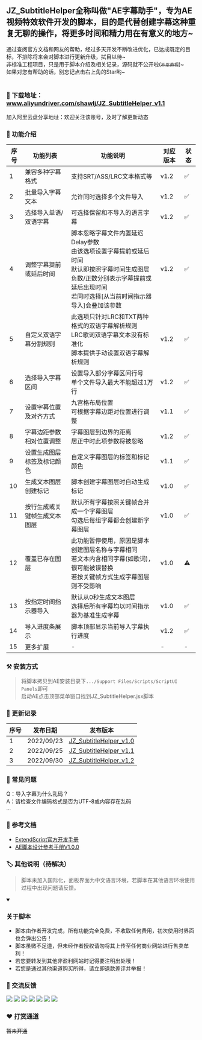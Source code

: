 
## JZ_SubtitleHelper全称叫做"AE字幕助手"，专为AE视频特效软件开发的脚本，目的是代替创建字幕这种重复无聊的操作，将更多时间和精力用在有意义的地方~<br>
通过查阅官方文档和网友的帮助，经过多天开发不断改进优化，已达成既定的目标，不排除将来会对脚本进行更新升级，拭目以待~<br>
非标准工程项目，只是用于脚本介绍及相关记录，源码就不公开啦(~~```不忍直视```~~)~ <br>
如果对您有帮助的话，别忘记点击右上角的Star哟~<br><br>

### 🔗 下载地址：www.aliyundriver.com/shawlj/JZ_SubtitleHelper_v1.1
加入阿里云盘分享地址：欢迎关注该账号，及时了解更新动态


### 💠 功能介绍
    
| **序号** | **功能列表** | **功能说明** | **对应版本** | **状态** |
| --- | --- | --- | --- | --- |
| 1   | 兼容多种字幕格式 | 支持SRT/ASS/LRC文本格式等 | v1.2 | ✅ |    
| 2   | 批量导入字幕文本 | 允许同时选择多个文件导入 | v1.2 | ✅ |
| 3   | 选择导入单语/双语字幕 | 可选择保留和不导入的语言字幕 | v1.2 | ✅ |
| 4   | 调整字幕提前或延后时间 | 脚本忽略字幕文件内置延迟Delay参数<br>由该选项设置字幕提前或延后时间<br>默认即按照字幕时间生成图层<br>负数/正数分别表示字幕提前或延后出现时间<br>若同时选择[从当前时间指示器导入]会叠加该参数 | v1.2 | ✅ |
| 5   | 自定义双语字幕分割规则 | 此选项只针对LRC和TXT两种格式的双语字幕解析规则<br>LRC歌词双语字幕文本没有标准化<br>脚本提供手动设置双语字幕解析规则 | v1.2 | ✅ |
| 6   | 选择导入字幕区间 | 设置导入部分字幕区间行号<br>单个文件导入最大不能超过1万行 | v1.2 | ✅ |
| 7   | 设置字幕位置及对齐方式 | 九宫格布局位置<br>可根据字幕边距对位置进行调整 | v1.1 | ✅ |
| 8   | 字幕边距参数相对位置调整 | 字幕图层到边界的距离<br>居正中时此项参数将被忽略 | v1.2 | ✅ |
| 9   | 设置生成图层标签及标记颜色 | 自定义字幕图层的标签和标记颜色 | v1.1 | ✅ |
| 10  | 生成文本图层创建标记 | 脚本创建字幕图层时自动生成标记 | v1.0 | ✅ |
| 11  | 按行生成或关键帧生成文本图层 | 默认所有字幕按照关键帧合并成一个字幕图层<br>勾选后每组字幕都会创建新字幕图层 | v1.0 | ✅ |
| 12  | 覆盖已存在图层 | 此功能暂停使用，原因是脚本创建图层名称与字幕相同<br>若文本内含相同字幕(如歌词)，很可能被误替换<br>若按关键帧方式生成字幕图层则不受影响 | v1.0 | ⚠ |
| 13  | 按指定时间指示器导入 | 默认从0秒生成文本图层<br>选择后所有字幕均以时间指示器为基准生成字幕 | v1.0 | ✅ |
| 14  | 导入进度条展示 | 脚本顶部显示当前导入字幕执行进度 | v1.2 | ✅ |
| 15  | 更多扩展 | - | - | - |


### ⚒ 安装方式
> 将脚本拷贝到AE安装目录下```.../Support Files/Scripts/ScriptUI Panels```即可<br>
> 启动AE点击顶部菜单窗口找到JZ_SubtitleHelper.jsx脚本


### 📅 更新记录
| **序号** | **发布日期** | **发布版本** |
| --- | --- | --- |
| 1 | 2022/09/23 | [JZ_SubtitleHelper_v1.0](https://github.com/shawlj/JZ_SubtitleHelper/releases/tag/JZ_SubtitleHelper_v1.0 "JZ_SubtitleHelper_v1.0") |
| 2 | 2022/09/25 | [JZ_SubtitleHelper_v1.1](https://github.com/shawlj/JZ_SubtitleHelper/releases/tag/JZ_SubtitleHelper_v1.1 "JZ_SubtitleHelper_v1.1") |
| 3 | 2022/09/30 | [JZ_SubtitleHelper_v1.2](https://github.com/shawlj/JZ_SubtitleHelper/releases/tag/JZ_SubtitleHelper_v1.2 "JZ_SubtitleHelper_v1.2") |


### 🎯 常见问题
Q：导入字幕为什么乱码？<br>
A：请检查文件编码格式是否为UTF-8或内容存在乱码<br>
...


### 🔎 参考文档
+ [ExtendScript官方开发手册](https://extendscript.docsforadobe.dev)
+ [AE脚本设计参考手册V1.0.0]()


### 🏷 其他说明（待解决）
> 脚本未加入国际化，面板界面为中文语言环境，若脚本在其他语言环境使用过程中出现问题请反馈。


<details open>
  <summary>
    <h3>关于脚本</h3>
  </summary>
  <ul>
    <li>脚本由作者开发完成，所有功能完全免费，不收取任何费用，初次使用时界面也会弹出公告！</li>
    <li>脚本虽微不足道，但未经作者授权请勿将其上传至任何商业网站进行售卖牟利！</li>
    <li>若您要转发到其他非盈利网站时记得要注明出处哦！</li>
    <li>若您是通过其他渠道购买所得，请立即退款差评并举报！</li>
  </ul>
</details>


### 💬 交流反馈
[![](https://img.shields.io/static/v1?labelColor=000000&label=&message=Shawlj&color=FFFF00&style=flat&logo=github&logoColor=FFFFFF)](https://github.com/shawlj)
[![](https://img.shields.io/static/v1?label=&message=微博&color=e6162d&style=flat&logo=sinaweibo&logoWidth=100%&logoColor=FFFFFF)](https://weibo.com/shawlj)
[![](https://img.shields.io/static/v1?label=&message=微信&color=07C160&style=flat&logo=wechat&logoColor=FFFFFF)](https://space.bilibili.com/320001004)
[![](https://img.shields.io/static/v1?label=&message=知乎&color=0066ff&style=flat&logo=zhihu&logoColor=FFFFFF)](https://www.zhihu.com/people/shawlj)
[![](https://img.shields.io/static/v1?label=&message=邮箱&color=blueviolet&style=flat&logo=gmail&logoColor=FFFFFF)](shawlj@yeah.net)
[![](https://img.shields.io/static/v1?label=&message=B站&color=f45a8d&style=flat&logo=bilibili&logoColor=FFFFFF)](https://space.bilibili.com/320001004)
[![](https://img.shields.io/static/v1?labelColor=orange&label=反馈&message=5&color=orange&style=social&logo=github)](https://github.com/shawlj/JZ_SubtitleHelper/issues)


### ❤ 打赏通道
~~暂未开通~~
